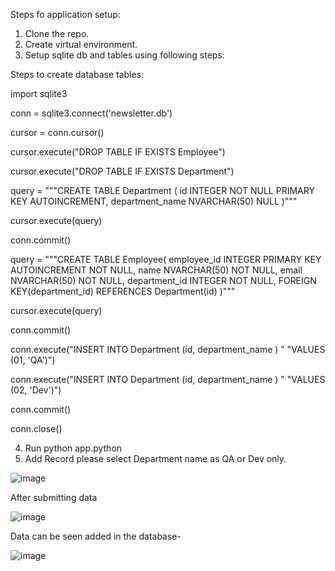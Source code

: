 Steps fo application setup:

1. Clone the repo.
2. Create virtual environment.
3. Setup sqlite db and tables using following steps:

Steps to create database tables:

import sqlite3

conn = sqlite3.connect('newsletter.db')

cursor = conn.cursor()

cursor.execute("DROP TABLE IF EXISTS Employee")

cursor.execute("DROP TABLE IF EXISTS Department")

query = """CREATE TABLE Department (
	    id INTEGER  NOT NULL PRIMARY KEY AUTOINCREMENT,
	    department_name NVARCHAR(50)  NULL
		 )"""
		 
cursor.execute(query)

conn.commit()

query = """CREATE TABLE Employee(
        employee_id  INTEGER PRIMARY KEY AUTOINCREMENT NOT NULL,
        name NVARCHAR(50)  NOT NULL, 
        email NVARCHAR(50)  NOT NULL, 
        department_id INTEGER  NOT NULL,
		FOREIGN KEY(department_id) REFERENCES Department(id)
         )"""
		 
cursor.execute(query)

conn.commit()

conn.execute("INSERT INTO Department (id, department_name ) "
             "VALUES (01, 'QA')")
	     
conn.execute("INSERT INTO Department (id, department_name ) "
             "VALUES (02, 'Dev')")
		 
conn.commit()

conn.close()

4. Run python app.python
5. Add Record please select Department name as QA or Dev only.

![image](https://user-images.githubusercontent.com/55383777/120620489-a51b0e00-c47a-11eb-99f2-2112c17ff88f.png)

After submitting data

![image](https://user-images.githubusercontent.com/55383777/120620650-ced43500-c47a-11eb-9b2d-02478caa069a.png)

Data can be seen added in the database-

![image](https://user-images.githubusercontent.com/55383777/120620893-09d66880-c47b-11eb-9400-5b33ab3e5590.png)


